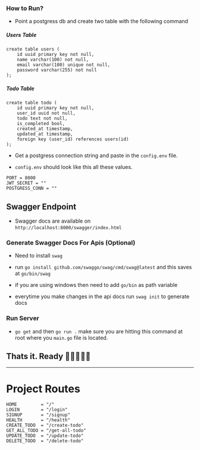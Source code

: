 ### How to Run?


* Point a postgress db and create two table with the following command


##### Users Table
```
create table users (
    id uuid primary key not null,
    name varchar(100) not null,
    email varchar(100) unique not null,
    password varchar(255) not null
);
```
##### Todo Table
```
create table todo (
    id uuid primary key not null,
    user_id uuid not null,
    todo text not null,
    is_completed bool,
    created_at timestamp,
    updated_at timestamp,
    foreign key (user_id) references users(id)
);
```

* Get a postgress connection string and paste in the `config.env` file.

* `config.env` should look like this all these values.
```
PORT = 8000
JWT_SECRET = ""
POSTGRESS_CONN = ""
```

## Swagger Endpoint

* Swagger docs are available on `http://localhost:8000/swagger/index.html`

### Generate Swagger Docs For Apis (Optional)
* Need to install `swag`
* run `go install github.com/swaggo/swag/cmd/swag@latest` and this saves at `go/bin/swag`

* if you are using windows then need to add `go/bin` as path variable
* everytime you make changes in the api docs run `swag init` to generate docs

### Run Server
* `go get` and then `go run .` make sure you are hitting this command at root where you `main.go` file is located.

## Thats it. Ready 🚀🚀🚀🚀🚀




---

# Project Routes

```
HOME         = "/"
LOGIN        = "/login"
SIGNUP       = "/signup"
HEALTH       = "/health"
CREATE_TODO  = "/create-todo"
GET_ALL_TODO = "/get-all-todo"
UPDATE_TODO  = "/update-todo"
DELETE_TODO  = "/delete-todo"
```